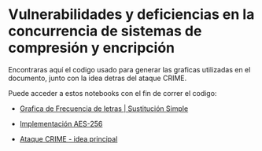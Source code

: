 # Vulnerabilidades y deficiencias en la concurrencia de sistemas de compresión y encripción

Encontraras aquí el codigo usado para generar las graficas utilizadas en el documento, junto con la idea detras del ataque CRIME.

Puede acceder a estos notebooks con el fin de correr el codigo:

- [Grafica de Frecuencia de letras | Sustitución Simple](https://colab.research.google.com/drive/103xlsw4cZCAfpyGIsX-vaAHD1nluFBbn?usp=sharing)

- [Implementación AES-256](https://colab.research.google.com/drive/1LtJqE1dqNz7OISun4VWWQeJ2-kfj5K9k?usp=sharing)

- [Ataque CRIME - idea principal](https://colab.research.google.com/drive/1LtJqE1dqNz7OISun4VWWQeJ2-kfj5K9k?usp=sharing)
